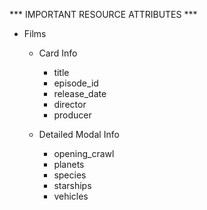 *** IMPORTANT RESOURCE ATTRIBUTES ***

- Films 
    * Card Info
        - title
        - episode_id
        - release_date
        - director
        - producer
        
    * Detailed Modal Info
        - opening_crawl
        - planets
        - species
        - starships
        - vehicles
